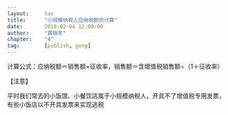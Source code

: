 ```yaml
---  
layout:     tax   
title:      "小规模纳税人应纳税额的计算"  
date:       2018-02-04 12:00:00  
author:     "龚晓冬"  
chapter:	"4"
tag:		[publish, gong] 
--- 
```



计算公式：应纳税额＝销售额×征收率，销售额＝含增值税销售额÷（1＋征收率）

【注意】

平时我们常去的小饭馆、小餐饮店属于小规模纳税人，开具不了增值税专用发票，有些小饭店以不开具发票来实现逃税

